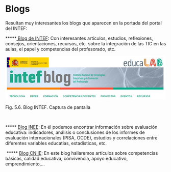 
# Blogs

Resultan muy interesantes los blogs que aparecen en la portada del portal del INTEF:

*****[ Blog de INTEF](http://blog.educalab.es/intef/): Con interesantes artículos, estudios, reflexiones, consejos, orientaciones, recursos, etc. sobre la integración de las TIC en las aulas, el papel y competencias del profesorado, etc.


![](img/infefblog.JPG)

Fig. 5.6. Blog INTEF. Captura de pantalla

 

***** [Blog INEE](http://blog.educalab.es/inee/): En él podemos encontrar información sobre evaluación educativa: indicadores, análisis o conclusiones de los informes de evaluación internacionales (PISA, OCDE), estudios y correlaciones entre diferentes variables educatias, estadísticas, etc.

 ***** [Blog CNIIE](http://blog.educalab.es/cniie/): En este blog hallaremos artículos sobre competencias básicas, calidad educativa, convivencia, apoyo educativo, emprendimiento,...

